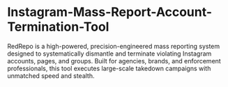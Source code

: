 # Instagram-Mass-Report-Account-Termination-Tool
RedRepo is a high-powered, precision-engineered mass reporting system designed to systematically dismantle and terminate violating Instagram accounts, pages, and groups. Built for agencies, brands, and enforcement professionals, this tool executes large-scale takedown campaigns with unmatched speed and stealth.
